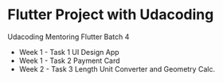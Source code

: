 # Flutter Project with Udacoding
Udacoding Mentoring Flutter Batch 4
- Week 1 - Task 1 UI Design App
- Week 1 - Task 2 Payment Card
- Week 2 - Task 3 Length Unit Converter and Geometry Calc.
